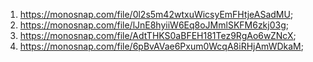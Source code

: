 1. https://monosnap.com/file/0l2s5m42wtxuWicsyEmFHtjeASadMU;
2. https://monosnap.com/file/lJnE8hyiiW6Eq8oJMmlSKFM6zkj03g;
3. https://monosnap.com/file/AdtTHKS0aBFEH181Tez9RgAo6wZNcX;
4. https://monosnap.com/file/6pBvAVae6Pxum0WcqA8iRHjAmWDkaM;